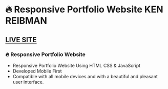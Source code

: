 # 🔥 Responsive Portfolio Website KEN REIBMAN

## [LIVE SITE](https://kenreibman.com)

### 🔥 Responsive Portfolio Website

- Responsive Portfolio Website Using HTML CSS & JavaScript
- Developed Mobile First
- Compatible with all mobile devices and with a beautiful and pleasant user interface.


